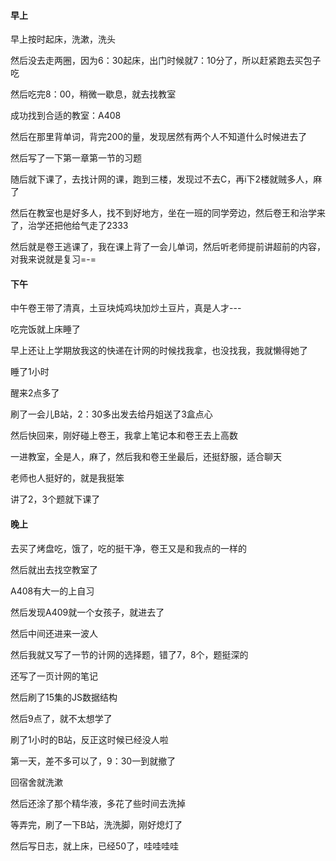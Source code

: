 #### 早上

早上按时起床，洗漱，洗头

然后没去走两圈，因为6：30起床，出门时候就7：10分了，所以赶紧跑去买包子吃

然后吃完8：00，稍微一歇息，就去找教室

成功找到合适的教室：A408

然后在那里背单词，背完200的量，发现居然有两个人不知道什么时候进去了

然后写了一下第一章第一节的习题

随后就下课了，去找计网的课，跑到三楼，发现过不去C，再i下2楼就贼多人，麻了

然后在教室也是好多人，找不到好地方，坐在一班的同学旁边，然后卷王和治学来了，治学还把他给气走了2333

然后就是卷王逃课了，我在课上背了一会儿单词，然后听老师提前讲超前的内容，对我来说就是复习=-=

#### 下午

中午卷王带了清真，土豆块炖鸡块加炒土豆片，真是人才---

吃完饭就上床睡了

早上还让上学期放我这的快递在计网的时候找我拿，也没找我，我就懒得她了

睡了1小时

醒来2点多了

刷了一会儿B站，2：30多出发去给丹姐送了3盒点心

然后快回来，刚好碰上卷王，我拿上笔记本和卷王去上高数

一进教室，全是人，麻了，然后我和卷王坐最后，还挺舒服，适合聊天

老师也人挺好的，就是我挺笨

讲了2，3个题就下课了

#### 晚上

去买了烤盘吃，饿了，吃的挺干净，卷王又是和我点的一样的

然后就出去找空教室了

A408有大一的上自习

然后发现A409就一个女孩子，就进去了

然后中间还进来一波人

然后我就又写了一节的计网的选择题，错了7，8个，题挺深的

还写了一页计网的笔记

然后刷了15集的JS数据结构

然后9点了，就不太想学了

刷了1小时的B站，反正这时候已经没人啦

第一天，差不多可以了，9：30一到就撤了

回宿舍就洗漱

然后还涂了那个精华液，多花了些时间去洗掉

等弄完，刷了一下B站，洗洗脚，刚好熄灯了

然后写日志，就上床，已经50了，哇哇哇哇